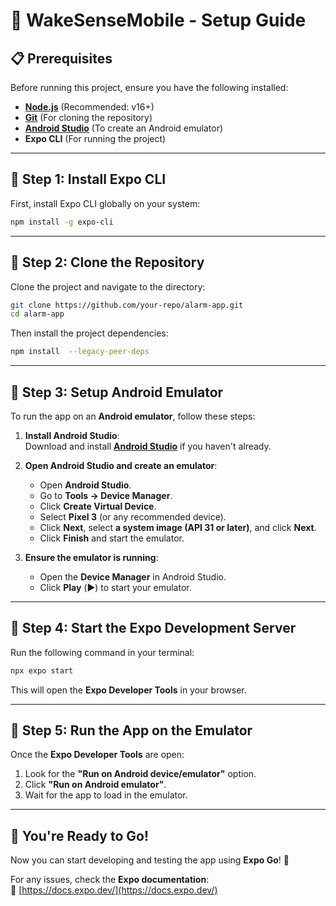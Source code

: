 # 🚀 WakeSenseMobile - Setup Guide

## 📋 Prerequisites

Before running this project, ensure you have the following installed:

- [**Node.js**](https://nodejs.org/) (Recommended: v16+)
- [**Git**](https://git-scm.com/) (For cloning the repository)
- [**Android Studio**](https://developer.android.com/studio) (To create an Android emulator)
- **Expo CLI** (For running the project)

---

## 📌 Step 1: Install Expo CLI

First, install Expo CLI globally on your system:

```sh
npm install -g expo-cli
```

---

## 📌 Step 2: Clone the Repository

Clone the project and navigate to the directory:

```sh
git clone https://github.com/your-repo/alarm-app.git
cd alarm-app
```

Then install the project dependencies:

```sh
npm install  --legacy-peer-deps
```

---

## 📌 Step 3: Setup Android Emulator

To run the app on an **Android emulator**, follow these steps:

1. **Install Android Studio**:  
   Download and install **[Android Studio](https://developer.android.com/studio)** if you haven't already.

2. **Open Android Studio and create an emulator**:

   - Open **Android Studio**.
   - Go to **Tools → Device Manager**.
   - Click **Create Virtual Device**.
   - Select **Pixel 3** (or any recommended device).
   - Click **Next**, select **a system image (API 31 or later)**, and click **Next**.
   - Click **Finish** and start the emulator.

3. **Ensure the emulator is running**:
   - Open the **Device Manager** in Android Studio.
   - Click **Play** (▶️) to start your emulator.

---

## 📌 Step 4: Start the Expo Development Server

Run the following command in your terminal:

```sh
npx expo start
```

This will open the **Expo Developer Tools** in your browser.

---

## 📌 Step 5: Run the App on the Emulator

Once the **Expo Developer Tools** are open:

1. Look for the **"Run on Android device/emulator"** option.
2. Click **"Run on Android emulator"**.
3. Wait for the app to load in the emulator.

---

## 🎉 You're Ready to Go!

Now you can start developing and testing the app using **Expo Go**! 🚀

For any issues, check the **Expo documentation**:  
🔗 [https://docs.expo.dev/](https://docs.expo.dev/)

